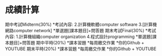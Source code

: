 成績計算
====
期中考試Midterm(30%)
*考試內容:
2.計算機軟體computer software
3.[計算機網路computer network]
*單選題[課本題目]+問答題
期末考試Final(30%)
*考試內容:
1.計算機組織computer organization
4.程式設計programming
*單選題[課本題目]+問答題
期中平時(20%)
*課本習題
*每周繳交作業
*你的Github + YOUTUBE
期末平時(20%)
*課本習題
*每周繳交作業
*你的Github + YOUTUBE
